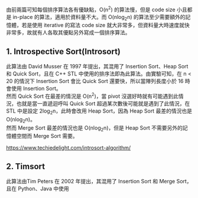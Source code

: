 由前兩篇可知每個排序算法各有優缺點，O(n<sup>2</sup>) 的算法慢，但是 code size 小且都是 in-place 的算法，適用於資料量不大。而 O(nlog<sub>2</sub>n) 的算法至少需要額外的記憶體，若是使用 iterative 的寫法 code size 就大非常多，但資料量大時速度就快非常多，故就有人各取其優點另外寫成一個排序算法。

## 1. Introspective Sort(Introsort)
此算法由 David Musser 在 1997 年提出，其混用了 Insertion Sort、Heap Sort 和 Quick Sort，且在 C++ STL 中使用的排序法即為此算法。由實驗可知，在 n < 20 的情況下 Insertion Sort 會比 Quick Sort 還要快，所以當陣列長度小於 16 時會使用 Insertion Sort。\
然而 Quick Sort 在最差的情況是 O(n<sup>2</sup>)，當 pivot 沒選好時就有可能遇到此情況，也就是當一直遞迴呼叫 Quick Sort 超過某次數後可能就是遇到了此情況，在 STL 中是設定 2log<sub>2</sub>n，此時會改用 Heap Sort，因為 Heap Sort 最差的情況也是 O(nlog<sub>2</sub>n)。\
然而 Merge Sort 最差的情況也是 O(nlog<sub>2</sub>n)，但是 Heap Sort 不需要另外的記憶體空間而 Merge Sort 需要。

https://www.techiedelight.com/introsort-algorithm/

## 2. Timsort
此算法由Tim Peters 在 2002 年提出，其混用了 Insertion Sort 和 Merge Sort，且在 Python、Java 中使用
